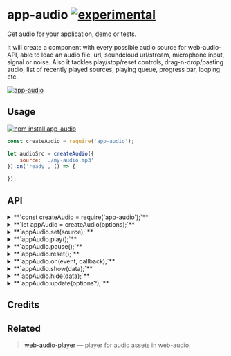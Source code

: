 # app-audio [![experimental](http://badges.github.io/stability-badges/dist/experimental.svg)](http://github.com/badges/stability-badges)

Get audio for your application, demo or tests.

It will create a component with every possible audio source for web-audio-API, able to load an audio file, url, soundcloud url/stream, microphone input, signal or noise. Also it tackles play/stop/reset controls, drag-n-drop/pasting audio, list of recently played sources, playing queue, progress bar, looping etc.

[![app-audio](https://raw.githubusercontent.com/audio-lab/app-audio/gh-pages/preview.png "app-audio")](http://audio-lab.github.io/app-audio/)


## Usage

[![npm install app-audio](https://nodei.co/npm/app-audio.png?mini=true)](https://npmjs.org/package/app-audio/)

```js
const createAudio = require('app-audio');

let audioSrc = createAudio({
	source: './my-audio.mp3'
}).on('ready', () => {

});

```

<!-- [**`See in action`**](TODO requirebin) -->

## API

<details><summary>**`const createAudio = require('app-audio');`**</summary>

Get app-audio constructor. It can also serve as a class.

</details>
<details><summary>**`let appAudio = createAudio(options);`**</summary>

Create app-audio instance based off options:

```js
//container to place UI
container: document.body,

//audio context to use
context: require('audio-context'),

//Enable file select
file: true,

//Enable url input
url: true,

//Enable soundcloud input
soundcloud: true,

//Enable primitive signal input
signal: true,

//Enable mic input
mic: true,

//Show play/payse buttons
play: true,

//Start playing whenever source is selected
autoplay: true,

//Repeat track list after end
loop: true,

//Show progress indicator at the top of container
progress: true,

//Save/load tracks to sessionStorage
save: true,

//Show list of recent tracks
recent: true,

//Enable drag and drop files
dragAndDrop: true,

//Default color
color: 'black',
```

</details>
<details><summary>**`appAudio.set(source);`**</summary>

Set source to play. Source can be whether `File`, `FileList`, URL, soundcloud URL, list of URLs, `MediaStream` etc.

</details>
<details><summary>**`appAudio.play();`**</summary>

Play selected source.

</details>
<details><summary>**`appAudio.pause();`**</summary>

Pause current source, for mic mode will mute output.

</details>
<details><summary>**`appAudio.reset();`**</summary>

Stop playing and reset selected source. Next tracks in queue will not be reset.

</details>
<details><summary>**`appAudio.on(event, callback);`**</summary>

Bind event callback. Available events:

```js
//called whenever new source is set, like mic, file, signal etc.
//source audioNode is passed as a first argument, so do connection routine here
appAudio.on('source', (audioNode) => {});

//called whenever user pressed play
appAudio.on('play', (audioNode) => {});

//called whenever user pressed pause
appAudio.on('pause', (audioNode) => {});

//called whenever user invoked reset
appAudio.on('reset', () => {});
```

</details>
<details><summary>**`appAudio.show(data);`**</summary>

Open menu.

</details>
<details><summary>**`appAudio.hide(data);`**</summary>

Hide menu.

</details>
<details><summary>**`appAudio.update(options?);`**</summary>

Update view or options, if required. Possible options are all the same as in the constructor.

</details>

## Credits

## Related

> [web-audio-player](https://github.com/jam3/web-audio-player) — player for audio assets in web-audio.<br/>